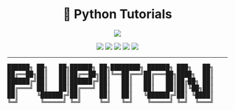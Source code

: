 <h1 align="center">
  🐍 Python Tutorials
</h1>

<p align="center">
  <img src="https://readme-typing-svg.herokuapp.com/?lines=Beginner+to+Advanced+Python+Lessons;Master+File+Handling,+OOP,+and+GUI;Practice+with+Real+Code+Examples&center=true&width=500&height=45">
</p>

<p align="center">
  <a href="https://www.python.org/"><img src="https://img.shields.io/badge/language-Python-blue?logo=python&logoColor=white"></a>
  <img src="https://img.shields.io/badge/library-NumPy-grey?logo=numpy">
  <img src="https://img.shields.io/badge/library-Pandas-lightblue?logo=pandas">
  <img src="https://img.shields.io/badge/stars-%E2%AD%90%E2%AD%90%E2%AD%90%E2%AD%90%E2%AD%90-yellow">
  <a href="https://github.com/HafizMTalal"><img src="https://img.shields.io/badge/Made%20by-Hafiz%20M%20Talal-orange"></a>
</p>

---

<p align="center">
  
<pre>
██████╗ ██╗   ██╗██████╗ ██╗████████╗ ██████╗ ███╗   ██╗
██╔══██╗██║   ██║██╔══██╗██║╚══██╔══╝██╔═══██╗████╗  ██║
██████╔╝██║   ██║██████╔╝██║   ██║   ██║   ██║██╔██╗ ██║
██╔═══╝ ██║   ██║██╔═══╝ ██║   ██║   ██║   ██║██║╚██╗██║
██║     ╚██████╔╝██║     ██║   ██║   ╚██████╔╝██║ ╚████║
╚═╝      ╚═════╝ ╚═╝     ╚═╝   ╚═╝    ╚═════╝ ╚═╝  ╚═══╝
</pre>

</p>
